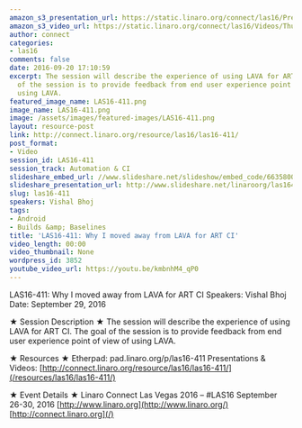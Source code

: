 ```yaml
---
amazon_s3_presentation_url: https://static.linaro.org/connect/las16/Presentations/Thursday/LAS16-411%20-%20Why%20I%20moved%20away%20from%20LAVA%20for%20ART%20CI.pdf
amazon_s3_video_url: https://static.linaro.org/connect/las16/Videos/Thursday/LAS16-411%20Why%20I%20moved%20away%20from%20LAVA%20for%20ART%20CI.mp4
author: connect
categories:
- las16
comments: false
date: 2016-09-20 17:10:59
excerpt: The session will describe the experience of using LAVA for ART CI. The goal
  of the session is to provide feedback from end user experience point of view of
  using LAVA.
featured_image_name: LAS16-411.png
image_name: LAS16-411.png
image: /assets/images/featured-images/LAS16-411.png
layout: resource-post
link: http://connect.linaro.org/resource/las16/las16-411/
post_format:
- Video
session_id: LAS16-411
session_track: Automation & CI
slideshare_embed_url: //www.slideshare.net/slideshow/embed_code/66358004
slideshare_presentation_url: http://www.slideshare.net/linaroorg/las16411-why-i-moved-away-from-lava-for-art-ci
slug: las16-411
speakers: Vishal Bhoj
tags:
- Android
- Builds &amp; Baselines
title: 'LAS16-411: Why I moved away from LAVA for ART CI'
video_length: 00:00
video_thumbnail: None
wordpress_id: 3852
youtube_video_url: https://youtu.be/kmbnhM4_qP0
---
```


LAS16-411: Why I moved away from LAVA for ART CI
Speakers: Vishal Bhoj
Date: September 29, 2016

★ Session Description ★
The session will describe the experience of using LAVA for ART CI. The goal of the session is to provide feedback from end user experience point of view of using LAVA.

★ Resources ★
Etherpad: pad.linaro.org/p/las16-411
Presentations & Videos: [http://connect.linaro.org/resource/las16/las16-411/](/resources/las16/las16-411/)

★ Event Details ★
Linaro Connect Las Vegas 2016 – #LAS16
September 26-30, 2016
[http://www.linaro.org](http://www.linaro.org/)
[http://connect.linaro.org](/)
